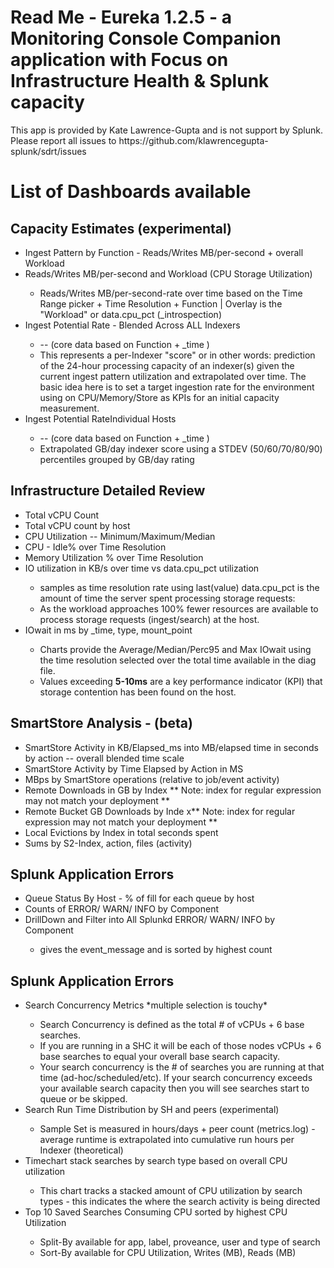 <html>
  <body>
    <h1>Read Me - Eureka 1.2.5 - a Monitoring Console Companion application with Focus on Infrastructure Health & Splunk capacity</h1>
    <p>This app is provided by Kate Lawrence-Gupta and is not support by Splunk.
      Please report all issues to https://github.com/klawrencegupta-splunk/sdrt/issues</p>
  <h1> List of Dashboards available</h1>
    <h2>Capacity Estimates (experimental)</h2>
    <ul>
      <li>Ingest Pattern by Function - Reads/Writes
        MB/per-second + overall Workload</li>
      <li>Reads/Writes MB/per-second and Workload (CPU Storage
          Utilization) </li>
      <ul>
        <li>Reads/Writes MB/per-second-rate over time based on the Time
          Range picker + Time Resolution + Function | Overlay is the "Workload"
          or data.cpu_pct (_introspection)</li>
      </ul>
      <li> Ingest Potential Rate - Blended  Across
          ALL Indexers </li>
      <ul>
        <li>-- (core data based on Function + _time )</li>
        <li>This represents a per-Indexer "score" or in other words:
          prediction of the 24-hour processing capacity of an indexer(s) given
          the current ingest pattern utilization and extrapolated over time. The
          basic idea here is to set a target ingestion rate for the environment
          using on CPU/Memory/Store as KPIs for an initial capacity measurement.</li>
      </ul>
      <li>Ingest Potential RateIndividual Hosts </li>
      <ul>
        <li>-- (core data based on Function + _time )</li>
        <li>Extrapolated GB/day indexer score using a STDEV (50/60/70/80/90)
          percentiles grouped by GB/day rating</li>
      </ul>
    </ul>
    <p> </p>
    <h2>Infrastructure Detailed Review</h2>
    <ul>
      <li>Total vCPU Count</li>
      <li>Total vCPU count by host</li>
      <li>CPU Utilization -- Minimum/Maximum/Median</li>
      <li>CPU - Idle% over Time Resolution</li>
      <li>Memory Utilization % over Time Resolution</li>
      <li>IO utilization in KB/s over time vs data.cpu_pct utilization </li>
      <ul>
        <li>samples as time resolution rate using last(value) data.cpu_pct is
          the amount of time the server spent processing storage requests: </li>
        <li>As the workload approaches 100% fewer resources are available to
          process storage requests (ingest/search) at the host.</li>
      </ul>
      <li>IOwait in ms by _time, type, mount_point</li>
      <ul>
        <li>Charts provide the Average/Median/Perc95 and Max IOwait using the
          time resolution selected over the total time available in the diag
          file. </li>
        <li>Values exceeding <b>5-10ms</b> are a key performance indicator
          (KPI) that storage contention has been found on the host.</li>
      </ul>
    </ul>
        <h2>SmartStore Analysis - (beta)</h2>
    <ul>
      <li>SmartStore Activity in KB/Elapsed_ms into MB/elapsed time in seconds by action -- overall blended time scale</li>
      <li>SmartStore Activity by Time Elapsed by Action in MS</li>
      <li>MBps by SmartStore operations (relative to job/event activity)</li>
      <li>Remote Downloads in GB by Index **  Note: index for regular expression may not match your deployment ** </li>
      <li>Remote Bucket GB Downloads by Inde x** Note: index for regular expression may not match your deployment ** </li>
      <li>Local Evictions by Index in total seconds spent</li>
      <li>Sums by S2-Index, action, files (activity)
      </ul>
    <h2>Splunk Application Errors</h2>
    <ul>
      <li>Queue Status By Host - % of fill for each queue by host</li>
      <li>Counts of ERROR/ WARN/ INFO by Component</li>
      <li>DrillDown and Filter into All Splunkd ERROR/ WARN/ INFO by Component
      </li>
      <ul>
        <li>gives the event_message and is sorted by highest count</li>
      </ul>
    </ul>
    <h2> Splunk Application Errors</h2>
    <ul>
      <li> Search Concurrency Metrics *multiple selection is touchy*</li>
      <ul>
        <li>Search Concurrency is defined as the total # of vCPUs + 6 base
          searches. </li>
        <li>If you are running in a SHC it will be each of those nodes vCPUs + 6
          base searches to equal your overall base search capacity. </li>
        <li>Your search concurrency is the # of searches you are running at that
          time (ad-hoc/scheduled/etc). If your search concurrency exceeds your
          available search capacity then you will see searches start to queue
          or be skipped.</li>
      </ul>
      <li>Search Run Time Distribution by SH and peers (experimental)</li>
      <ul>
        <li>Sample Set is measured in hours/days + peer count (metrics.log) -
          average runtime is extrapolated into cumulative run hours per Indexer
          (theoretical)</li>
      </ul>
      <li>Timechart stack searches by search type based on overall CPU
        utilization</li>
      <ul>
        <li>This chart tracks a stacked amount of CPU utilization by search
          types - this indicates the where the search activity is being directed</li>
      </ul>
      <li>Top 10 Saved Searches Consuming CPU sorted by highest CPU Utilization</li>
      <ul>
        <li>Split-By available for app, label, proveance, user and type of
          search</li>
        <li>Sort-By available for CPU Utilization, Writes (MB), Reads (MB)</li>
      </ul>
    </ul>
  </body>
</html>

